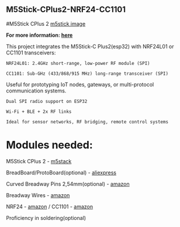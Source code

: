 ## M5Stick-CPlus2-NRF24-CC1101

#M5Stick CPlus 2
[m5stick image](https://ibb.co/xSHqsJs5)

**For more information: [here](https://shop.m5stack.com/products/m5stickc-plus2-esp32-mini-iot-development-kit)**

This project integrates the M5Stick-C Plus2(esp32) with NRF24L01 or CC1101 transceivers:

    NRF24L01: 2.4GHz short-range, low-power RF module (SPI)

    CC1101: Sub-GHz (433/868/915 MHz) long-range transceiver (SPI)

Useful for prototyping IoT nodes, gateways, or multi-protocol communication systems.

    Dual SPI radio support on ESP32

    Wi-Fi + BLE + 2x RF links

    Ideal for sensor networks, RF bridging, remote control systems

# Modules needed:

M5Stick CPlus 2 - [m5stack](https://shop.m5stack.com/products/m5stickc-plus2-esp32-mini-iot-development-kit)

BreadBoard/ProtoBoard(optional) - [aliexpress](https://de.aliexpress.com/item/1005003126962531.html?spm=a2g0o.productlist.main.69.7d67TIBVTIBVOY&algo_pvid=6ba7db82-8941-4d51-87b3-1abd87f3268a&algo_exp_id=6ba7db82-8941-4d51-87b3-1abd87f3268a-34&pdp_ext_f=%7B%22order%22%3A%22320%22%2C%22eval%22%3A%221%22%7D&pdp_npi=4%40dis%21EUR%211.69%210.99%21%21%211.87%211.09%21%40210388c917445863711634120eee2e%2112000024243771430%21sea%21DE%210%21ABX&curPageLogUid=r1JT4UtQlv0x&utparam-url=scene%3Asearch%7Cquery_from%3A)

Curved Breadway Pins 2,54mm(optional) - [amazon](https://www.amazon.com/maierke-Connector-Assortment-Stackable-Breakaway/dp/B0B9MYBH6C/ref=sr_1_16?dib=eyJ2IjoiMSJ9.ta8Z8Op10qrZHbS0nd10UI14z-PfbSERroI9RKnw6hnmAXWzcmID2JkaBszDJfpN72rdVxdsEguhKF6ZGzUHTdUTeHQd1lG5l4BEt574oAq6kKuE3SHrNpOzbS65h6pkxXybaPwHFjb5kCn2bMKfEkcVd-kS-rHmKkfjKq6gOmuDtjGkif-FFZXR0iynxe-Vc5jey95xcM5wOMtuckdNdYeeSWXXVo0iLqSFPEA3-s0.zzsnZhF0YtSEiFIiDuT_O5o05OvTQJkafqfdy9U7AKA&dib_tag=se&keywords=breadboard+pins&qid=1744586855&sr=8-16)

Breadway Wires - [amazon](https://www.amazon.com/360-Pc-Multicolor-Breadboard-Jumper-Wires/dp/B089FZ79CS/ref=sr_1_2_sspa?dib=eyJ2IjoiMSJ9.ta8Z8Op10qrZHbS0nd10UI14z-PfbSERroI9RKnw6hnmAXWzcmID2JkaBszDJfpN72rdVxdsEguhKF6ZGzUHTdUTeHQd1lG5l4BEt574oAq6kKuE3SHrNpOzbS65h6pkxXybaPwHFjb5kCn2bMKfEkcVd-kS-rHmKkfjKq6gOmuDtjGkif-FFZXR0iynxe-Vc5jey95xcM5wOMtuckdNdYeeSWXXVo0iLqSFPEA3-s0.zzsnZhF0YtSEiFIiDuT_O5o05OvTQJkafqfdy9U7AKA&dib_tag=se&keywords=breadboard%2Bpins&qid=1744586855&sr=8-2-spons&sp_csd=d2lkZ2V0TmFtZT1zcF9hdGY&th=1)

NRF24 - [amazon](https://www.amazon.com/Aideepen-NRF24L01-Transceiver-Breakout-Compatible/dp/B07ZGQ2X7Q/ref=sr_1_1_sspa?crid=1OU5RLO6KKO57&dib=eyJ2IjoiMSJ9.dZuwdL7h26Xl_FGsDUee2-UEXahZuGed0eOismHOjlZBV5KeaOK0inaQhnAGV_IMiAXiaA3oQLomcP5jnEqChwfU7DvWvqjrv-tbyrIc1yc9UMz3QccPoNRDMW9c5vsUu8UcDLH6pFe3b5JzeUC2Rtuo6SXsgciaK1SedTeAeCsd_aAgFwz2UtoDPHUHGzXIJjzTYtjjQOFOj0JsUimD0bRSo1FdoEHA0lDMYxLhNEw.x2eJzsokaUM1KdYPwvTRsQxT-lKo43OFqrDerpT-JlM&dib_tag=se&keywords=nrf24&qid=1744587172&sprefix=nr%2Caps%2C542&sr=8-1-spons&sp_csd=d2lkZ2V0TmFtZT1zcF9hdGY&th=1) / CC1101 - [amazon](https://www.amazon.com/CC1101-Wireless-Module-Antenna-Transceiver/dp/B0D2TMTV5Z/ref=sr_1_1?crid=3NM8O5J2T7PRO&dib=eyJ2IjoiMSJ9.TdBjM4Yj0nrdKXgEVvK6pJtOL-9MQZ3ZdT9YLke5WDmeCrOM7ZCFqVshzxspYKtfR6YYN1K-X_x9uWcSfIHg7hMN_sCC1nFFzlAA-H7vlpcEL2lKW94wxnnbQpQePicuhcihiePpUZASFxlMgqLj9TolxyTkE9cjSljcR3w9asUFrRQoPMTKdzLDFGjwHairQ2-JichzamD00Jzj6mOK8MzH-5Sw6wxnGHm9gHyazNQ.1-RbZ2XzSJdAEHvvCHVihpwwftU5IIKPQpb6SQ5VgxA&dib_tag=se&keywords=cc1101&qid=1744587251&sprefix=cc1101+%2Caps%2C421&sr=8-1)

Proficiency in soldering(optional)

